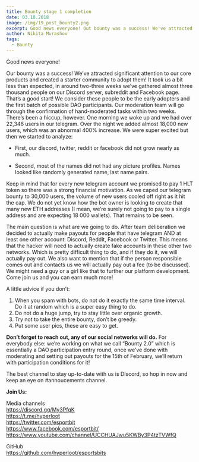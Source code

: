 ```yaml
---
title: Bounty stage 1 completion
date: 03.10.2018
image: /img/19_post_bounty2.png
excerpt: Good news everyone! Out bounty was a success! We've attracted signnificant attention to our core products and created a starter community to adopt them!
author: Nikita Murashov
tags:
  - Bounty
---
```


Good news everyone!

Our bounty was a success! We’ve attracted significant attention to our core products and created a starter community to adopt them!
It took us a bit less than expected, in around two-three weeks we’ve gathered almost three thousand people on our Discord server, subreddit and Facebook page. That’s a good start! We consider these people to be the early adopters and the first batch of possible DAO participants.
Our moderation team will go through the confirmation of hand-moderated tasks within two weeks. There’s been a hiccup, however.
One morning we woke up and we had over 22,346 users in our telegram. Over the night we added almost 18,000 new users, which was an abnormal 400% increase. We were super excited but then we started to analyze:

* First, our discord, twitter, reddit or facebook did not grow nearly as much.

* Second, most of the names did not had any picture profiles. Names looked like randomly generated name, last name pairs.

Keep in mind that for every new telegram account we promised to pay 1 HLT token so there was a strong financial motivation.
As we caped our telegram bounty to 30,000 users, the volume of new users cooled off right as it hit the cap.
We do not yet know how the bot owner is looking to create that many new ETH addresses (I mean, we’re surely not going to pay to a single address and are expecting 18 000 wallets). That remains to be seen.

The main question is what are we going to do.
After team deliberation we decided to actually make payouts for people that have telegram AND at least one other account: Discord, Reddit, Facebook or Twitter.
This means that the hacker will need to actually create fake accounts in these other two networks. Which is pretty difficult thing to do, and if they do it, we will actually pay out.
We also want to mention that if the person responsible comes out and contacts us we will actually pay out a fee (to be discussed). We might need a guy or a girl like that to further our platform development. Come join us and you can earn much more!

A little advice if you don’t:

1. When you spam with bots, do not do it exactly the same time interval. Do it at random which is a super easy thing to do.
2. Do not do a huge jump, try to stay little over organic growth.
3. Try not to take the entire bounty, don’t be greedy.
4. Put some user pics, these are easy to get.

**Don’t forget to reach out, any of our social networks will do.**
For everybody else: we’re working on what we call “Bounty 2.0” which is essentially a DAO participation entry round, once we’ve done with moderating and setting out payouts for the 15th of February, we’ll return with participation conditions for it!

The best channel to stay up-to-date with us is Discord, so hop in now and keep an eye on #annoucements channel.

**Join Us:**

Media channels</br>
https://discord.gg/My3PfqK</br>
https://t.me/hyperloot</br>
https://twitter.com/esportbit</br>
https://www.facebook.com/esportbit/</br>
https://www.youtube.com/channel/UCCHUAJwu5KWBy3P4tzTVWfQ</br>

GitHub</br>
https://github.com/hyperloot/esportsbits

